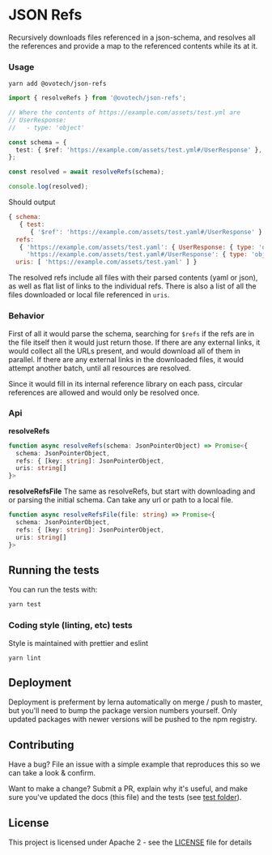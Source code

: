 # JSON Refs

Recursively downloads files referenced in a json-schema, and resolves all the references and provide a map to the referenced contents while its at it.

### Usage

```shell
yarn add @ovotech/json-refs
```

```typescript
import { resolveRefs } from '@ovotech/json-refs';

// Where the contents of https://example.com/assets/test.yml are
// UserResponse:
//   - type: 'object'

const schema = {
  test: { $ref: 'https://example.com/assets/test.yml#/UserResponse' },
};

const resolved = await resolveRefs(schema);

console.log(resolved);
```

Should output

```js
{ schema:
   { test:
      { '$ref': 'https://example.com/assets/test.yaml#/UserResponse' } },
  refs:
   { 'https://example.com/assets/test.yaml': { UserResponse: { type: 'object' } },
     'https://example.com/assets/test.yaml#/UserResponse': { type: 'object' } },
  uris: [ 'https://example.com/assets/test.yaml' ] }
```

The resolved refs include all files with their parsed contents (yaml or json), as well as flat list of links to the individual refs.
There is also a list of all the files downloaded or local file referenced in `uris`.

### Behavior

First of all it would parse the schema, searching for `$refs` if the refs are in the file itself then it would just return those. If there are any external links, it would collect all the URLs present, and would download all of them in parallel. If there are any external links in the downloaded files, it would attempt another batch, until all resources are resolved.

Since it would fill in its internal reference library on each pass, circular references are allowed and would only be resolved once.

### Api

**resolveRefs**

```typescript
function async resolveRefs(schema: JsonPointerObject) => Promise<{
  schema: JsonPointerObject,
  refs: { [key: string]: JsonPointerObject,
  uris: string[]
}>
```

**resolveRefsFile** The same as resolveRefs, but start with downloading and or parsing the initial schema. Can take any url or path to a local file.

```typescript
function async resolveRefsFile(file: string) => Promise<{
  schema: JsonPointerObject,
  refs: { [key: string]: JsonPointerObject,
  uris: string[]
}>
```

## Running the tests

You can run the tests with:

```bash
yarn test
```

### Coding style (linting, etc) tests

Style is maintained with prettier and eslint

```
yarn lint
```

## Deployment

Deployment is preferment by lerna automatically on merge / push to master, but you'll need to bump the package version numbers yourself. Only updated packages with newer versions will be pushed to the npm registry.

## Contributing

Have a bug? File an issue with a simple example that reproduces this so we can take a look & confirm.

Want to make a change? Submit a PR, explain why it's useful, and make sure you've updated the docs (this file) and the tests (see [test folder](test)).

## License

This project is licensed under Apache 2 - see the [LICENSE](LICENSE) file for details
